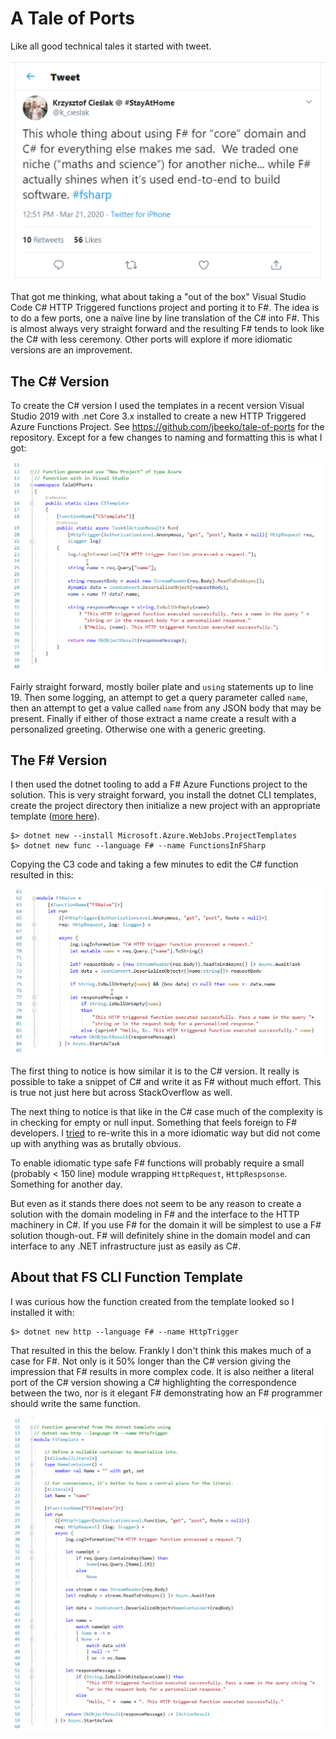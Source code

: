# A Tale of Ports

Like all good technical tales it started with tweet.  

![Domain only tweet.](./images/domain-only.png "")

That got me thinking, what about taking a "out of the box" Visual Studio Code C# HTTP Triggered functions project and porting it to F#. The idea is to do a few ports, one a naïve line by line translation of the C# into F#. This is almost always very straight forward and the resulting F# tends to look like the C# with less ceremony. Other ports will explore if more idiomatic versions are an improvement. 

## The C# Version

To create the C# version I used the templates in a recent version Visual Studio 2019 with .net Core 3.x installed to create a new HTTP Triggered Azure Functions Project. See https://github.com/jbeeko/tale-of-ports for the repository. Except for a few changes to naming and formatting this is what I got:

![C# code.](./images/cs-template.png "")


Fairly straight forward, mostly boiler plate and `using` statements up to line 19. Then some logging,  an attempt to get a query parameter called `name`, then an attempt to get a value called `name` from any JSON body that may be present. Finally if either of those extract a name create a result with a personalized greeting. Otherwise one with a generic greeting. 


## The F# Version

I then used the dotnet tooling to add a F# Azure Functions project to the solution. This is very straight forward, you install the dotnet CLI templates, create the project directory then initialize a new project with an appropriate template ([more here](https://www.aaron-powell.com/posts/)). 
```
$> dotnet new --install Microsoft.Azure.WebJobs.ProjectTemplates
$> dotnet new func --language F# --name FunctionsInFSharp
```

Copying the C3 code and taking a few minutes to edit the C# function resulted in this: 

![F# port.](./images/fs-port.png "")

The first thing to notice is how similar it is to the C# version. It really is possible to take a snippet of C# and write it as F# without much effort. This is true not just here but across StackOverflow as well.  

The next thing to notice is that like in the C# case much of the complexity is in checking for empty or null input. Something that feels foreign to F# developers. I [tried](https://github.com/jbeeko/tale-of-ports/blob/da5869873d80b5e1d0a9f93a29f060fe921268b6/FunctionFS/Function.fs#L87) to re-write this in a more idiomatic way but did not come up with anything was as brutally obvious. 

To enable idiomatic type safe F# functions will probably require a small (probably < 150 line) module wrapping `HttpRequest`, `HttpRespsonse`. Something for another day.  

But even as it stands there does not seem to be any reason to create a solution with the domain modeling in F# and the interface to the HTTP machinery in C#. If you use F# for the domain it will be simplest to use a F# solution though-out. F# will definitely shine in the domain model and can interface to any .NET infrastructure just as easily as C#.


## About that FS CLI Function Template

I was curious how the function created from the template looked so I installed it with:

```
$> dotnet new http --language F# --name HttpTrigger
```

That resulted in this the below. Frankly I don't think this makes much of a case for F#. Not only is it 50% longer than the C# version giving the impression that F# results in more complex code. It is also neither a literal port of the C# version showing a C# highlighting the correspondence between the two, nor is it elegant F# demonstrating how an F# programmer should write the same function.  

![F# template.](./images/fs-template.png "")



